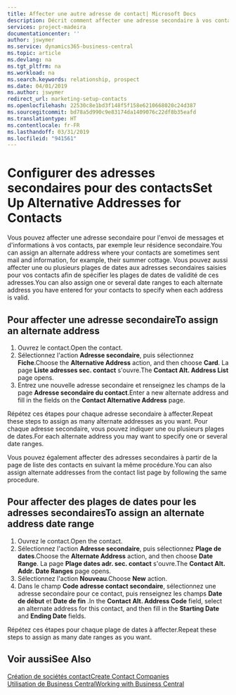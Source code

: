 ```yaml
---
title: Affecter une autre adresse de contact| Microsoft Docs
description: Décrit comment affecter une adresse secondaire à vos contacts ou prospects, où ils reçoivent parfois des informations.
services: project-madeira
documentationcenter: ''
author: jswymer
ms.service: dynamics365-business-central
ms.topic: article
ms.devlang: na
ms.tgt_pltfrm: na
ms.workload: na
ms.search.keywords: relationship, prospect
ms.date: 04/01/2019
ms.author: jswymer
redirect_url: marketing-setup-contacts
ms.openlocfilehash: 22530c8e1bd3f148f5f158e6210668020c24d387
ms.sourcegitcommit: bd78a5d990c9e83174da1409076c22df8b35eafd
ms.translationtype: HT
ms.contentlocale: fr-FR
ms.lasthandoff: 03/31/2019
ms.locfileid: "941561"
---
```

# <a name="set-up-alternative-addresses-for-contacts"></a><span data-ttu-id="db569-103">Configurer des adresses secondaires pour des contacts</span><span class="sxs-lookup"><span data-stu-id="db569-103">Set Up Alternative Addresses for Contacts</span></span>
<span data-ttu-id="db569-104">Vous pouvez affecter une adresse secondaire pour l'envoi de messages et d'informations à vos contacts, par exemple leur résidence secondaire.</span><span class="sxs-lookup"><span data-stu-id="db569-104">You can assign an alternate address where your contacts are sometimes sent mail and information, for example, their summer cottage.</span></span> <span data-ttu-id="db569-105">Vous pouvez aussi affecter une ou plusieurs plages de dates aux adresses secondaires saisies pour vos contacts afin de spécifier les plages de dates de validité de ces adresses.</span><span class="sxs-lookup"><span data-stu-id="db569-105">You can also assign one or several date ranges to each alternate address you have entered for your contacts to specify when each address is valid.</span></span>

## <a name="to-assign-an-alternate-address"></a><span data-ttu-id="db569-106">Pour affecter une adresse secondaire</span><span class="sxs-lookup"><span data-stu-id="db569-106">To assign an alternate address</span></span>
1. <span data-ttu-id="db569-107">Ouvrez le contact.</span><span class="sxs-lookup"><span data-stu-id="db569-107">Open the contact.</span></span>
2. <span data-ttu-id="db569-108">Sélectionnez l'action **Adresse secondaire**, puis sélectionnez **Fiche**.</span><span class="sxs-lookup"><span data-stu-id="db569-108">Choose the **Alternative Address** action, and then choose **Card**.</span></span> <span data-ttu-id="db569-109">La page **Liste adresses sec. contact** s'ouvre.</span><span class="sxs-lookup"><span data-stu-id="db569-109">The **Contact Alt. Address List** page opens.</span></span>
3. <span data-ttu-id="db569-110">Entrez une nouvelle adresse secondaire et renseignez les champs de la page **Adresse secondaire du contact**.</span><span class="sxs-lookup"><span data-stu-id="db569-110">Enter a new alternate address and fill in the fields on the **Contact Alternative Address** page.</span></span>

<span data-ttu-id="db569-111">Répétez ces étapes pour chaque adresse secondaire à affecter.</span><span class="sxs-lookup"><span data-stu-id="db569-111">Repeat these steps to assign as many alternate addresses as you want.</span></span> <span data-ttu-id="db569-112">Pour chaque adresse secondaire, vous pouvez indiquer une ou plusieurs plages de dates.</span><span class="sxs-lookup"><span data-stu-id="db569-112">For each alternate address you may want to specify one or several date ranges.</span></span>

<span data-ttu-id="db569-113">Vous pouvez également affecter des adresses secondaires à partir de la page de liste des contacts en suivant la même procédure.</span><span class="sxs-lookup"><span data-stu-id="db569-113">You can also assign alternate addresses from the contact list page by following the same procedure.</span></span>

## <a name="to-assign-an-alternate-address-date-range"></a><span data-ttu-id="db569-114">Pour affecter des plages de dates pour les adresses secondaires</span><span class="sxs-lookup"><span data-stu-id="db569-114">To assign an alternate address date range</span></span>
1. <span data-ttu-id="db569-115">Ouvrez le contact.</span><span class="sxs-lookup"><span data-stu-id="db569-115">Open the contact.</span></span>
2. <span data-ttu-id="db569-116">Sélectionnez l'action **Adresse secondaire**, puis sélectionnez **Plage de dates**.</span><span class="sxs-lookup"><span data-stu-id="db569-116">Choose the **Alternate Address** action, and then choose **Date Range**.</span></span> <span data-ttu-id="db569-117">La page **Plage dates adr. sec. contact** s'ouvre.</span><span class="sxs-lookup"><span data-stu-id="db569-117">The **Contact Alt. Addr. Date Ranges** page opens.</span></span>
3. <span data-ttu-id="db569-118">Sélectionnez l'action **Nouveau**.</span><span class="sxs-lookup"><span data-stu-id="db569-118">Choose **New** action.</span></span>
4. <span data-ttu-id="db569-119">Dans le champ **Code adresse contact secondaire**, sélectionnez une adresse secondaire pour ce contact, puis renseignez les champs **Date de début** et **Date de fin** .</span><span class="sxs-lookup"><span data-stu-id="db569-119">In the **Contact Alt. Address Code** field, select an alternate address for this contact, and then fill in the **Starting Date** and **Ending Date** fields.</span></span>

<span data-ttu-id="db569-120">Répétez ces étapes pour chaque plage de dates à affecter.</span><span class="sxs-lookup"><span data-stu-id="db569-120">Repeat these steps to assign as many date ranges as you want.</span></span>

## <a name="see-also"></a><span data-ttu-id="db569-121">Voir aussi</span><span class="sxs-lookup"><span data-stu-id="db569-121">See Also</span></span>
[<span data-ttu-id="db569-122">Création de sociétés contact</span><span class="sxs-lookup"><span data-stu-id="db569-122">Create Contact Companies</span></span>](marketing-create-contact-companies.md)  
[<span data-ttu-id="db569-123">Utilisation de Business Central</span><span class="sxs-lookup"><span data-stu-id="db569-123">Working with Business Central</span></span>](ui-work-product.md)
